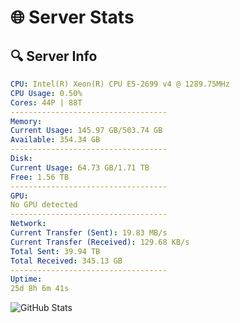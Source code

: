 # 🌐 Server Stats
## 🔍 Server Info
```yaml
CPU: Intel(R) Xeon(R) CPU E5-2699 v4 @ 1289.75MHz
CPU Usage: 0.50%
Cores: 44P | 88T
-----------------------------------
Memory:
Current Usage: 145.97 GB/503.74 GB
Available: 354.34 GB
-----------------------------------
Disk:
Current Usage: 64.73 GB/1.71 TB
Free: 1.56 TB
-----------------------------------
GPU:
No GPU detected
-----------------------------------
Network:
Current Transfer (Sent): 19.83 MB/s
Current Transfer (Received): 129.68 KB/s
Total Sent: 39.94 TB
Total Received: 345.13 GB
-----------------------------------
Uptime:
25d 8h 6m 41s
```
![GitHub Stats](https://img.shields.io/badge/Updated-2025-04-02_05:29:30-blue)